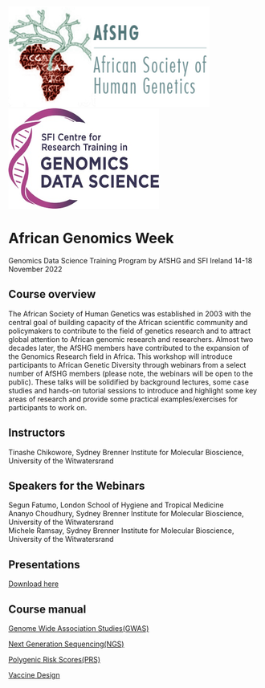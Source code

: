 <img src="https://github.com/tinashedoc/cvx/blob/main/logo_original_tempb%20Afshg.jpeg" width="400" height="200">   <img src="https://github.com/tinashedoc/cvx/blob/main/SFI.jpg" width="300" height="200">

# African Genomics Week

Genomics Data Science Training Program by AfSHG and SFI Ireland 14-18 November 2022

## Course overview
The African Society of Human Genetics was established in 2003 with the central goal of building capacity of the African scientific community and policymakers to contribute to the field of genetics research and to attract global attention to African genomic research and researchers. Almost two decades later, the AfSHG members have contributed to the expansion of the Genomics Research field in Africa. This workshop will introduce participants to African Genetic Diversity through webinars from a select number of AfSHG members (please note, the webinars will be open to the public). These talks will be solidified by background lectures, some case studies and hands-on tutorial sessions to introduce and highlight some key areas of research and provide some practical examples/exercises for participants to work on.  

## Instructors


Tinashe Chikowore, Sydney Brenner Institute for Molecular Bioscience, University of the Witwatersrand<br>

## Speakers for the Webinars

Segun Fatumo, London School of Hygiene and Tropical Medicine<br>
Ananyo Choudhury, Sydney Brenner Institute for Molecular Bioscience, University of the Witwatersrand<br>
Michele Ramsay, Sydney Brenner Institute for Molecular Bioscience, University of the Witwatersrand<br>


## Presentations
<a href="https://github.com/tinashedoc/African-Genomics-Week/tree/main/Presentations" target="_blank">Download here</a>

## Course manual
<a href="https://github.com/tinashedoc/African-Genomics-Week/tree/main/manuals/GWAS" target="blank">Genome Wide Association Studies(GWAS)</a>

<a href="https://github.com/tinashedoc/African-Genomics-Week/tree/main/manuals/NGS%20analysis" target="blank">Next Generation Sequencing(NGS)</a>

<a href="https://github.com/tinashedoc/African-Genomics-Week/tree/main/manuals/polygenic%20risk%20scores" target="blank">Polygenic Risk Scores(PRS)</a>

<a href="https://github.com/tinashedoc/African-Genomics-Week/tree/main/manuals/GWAS" target="blank"> Vaccine Design </a>




